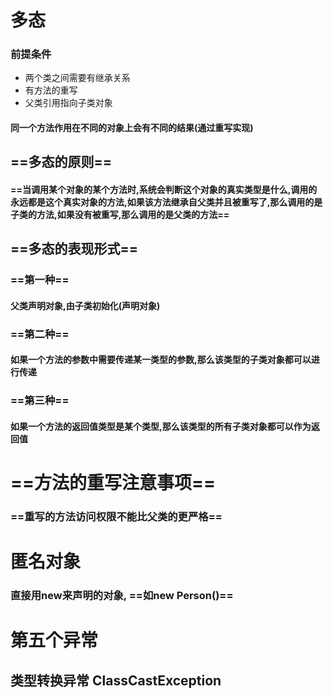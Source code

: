 # 多态
### 前提条件
* 两个类之间需要有继承关系
* 有方法的重写
* 父类引用指向子类对象
#### 同一个方法作用在不同的对象上会有不同的结果(通过重写实现)
## ==多态的原则==
#### ==当调用某个对象的某个方法时,系统会判断这个对象的真实类型是什么,调用的永远都是这个真实对象的方法,如果该方法继承自父类并且被重写了,那么调用的是子类的方法,如果没有被重写,那么调用的是父类的方法==
## ==多态的表现形式==
### ==第一种==
#### 父类声明对象,由子类初始化(声明对象)
### ==第二种==
#### 如果一个方法的参数中需要传递某一类型的参数,那么该类型的子类对象都可以进行传递
### ==第三种==
#### 如果一个方法的返回值类型是某个类型,那么该类型的所有子类对象都可以作为返回值

# ==方法的重写注意事项==
### ==重写的方法访问权限不能比父类的更严格==

# 匿名对象
### 直接用new来声明的对象, ==如new Person()==

# 第五个异常
## 类型转换异常 ClassCastException

